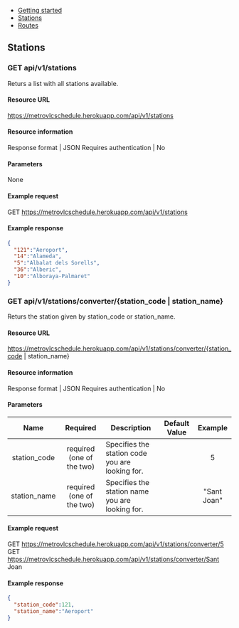 <div class="doc-menu">
    <ul>
        <li><a href="getting-started">Getting started</a></li>
        <li><a href="stations">Stations</a></li>
        <li><a href="routes">Routes</a></li>
    </ul>
</div>

## Stations

<span id="stations"></span>

### GET api/v1/stations
Returs a list with all stations available.

#### Resource URL

https://metrovlcschedule.herokuapp.com/api/v1/stations

#### Resource information

Response format | JSON
Requires authentication | No

#### Parameters

None

#### Example request

GET https://metrovlcschedule.herokuapp.com/api/v1/stations

#### Example response

```json
{
  "121":"Aeroport",
  "14":"Alameda",
  "5":"Albalat dels Sorells",
  "36":"Alberic",
  "10":"Alboraya-Palmaret"
}
```

<span id="converter"></span>

### GET api/v1/stations/converter/{station_code \| station_name}
Returs the station given by station_code or station_name.

#### Resource URL

https://metrovlcschedule.herokuapp.com/api/v1/stations/converter/{station_code \| station_name}

#### Resource information

Response format | JSON
Requires authentication | No

#### Parameters

|Name|Required|Description|Default Value|Example|
|:---:|:------:|-----------|-------------|:-----:|
|station_code|required (one of the two)|Specifies the station code you are looking for.| |5|
|station_name|required (one of the two)|Specifies the station name you are looking for.| |"Sant Joan"|

#### Example request

GET https://metrovlcschedule.herokuapp.com/api/v1/stations/converter/5  
GET https://metrovlcschedule.herokuapp.com/api/v1/stations/converter/Sant Joan

#### Example response

```json
{
  "station_code":121,
  "station_name":"Aeroport"
}
```
